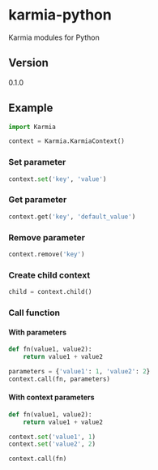 # karmia-python
Karmia modules for Python

## Version
0.1.0

## Example

```Python
import Karmia

context = Karmia.KarmiaContext()
```

### Set parameter

```Python
context.set('key', 'value')
```

### Get parameter

```Python
context.get('key', 'default_value')
```

### Remove parameter

```Python
context.remove('key')
```

### Create child context
```Python
child = context.child()
```

### Call function

#### With parameters
```Python
def fn(value1, value2):
    return value1 + value2

parameters = {'value1': 1, 'value2': 2}
context.call(fn, parameters)
```

#### With context parameters

```Python
def fn(value1, value2):
    return value1 + value2

context.set('value1', 1)
context.set('value2', 2)

context.call(fn)
```

